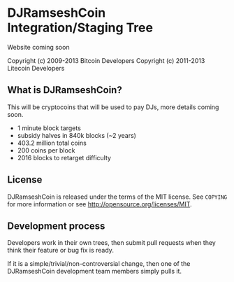 <h1><a name="djramseshcoin-integrationstaging-tree" class="anchor" href="#djramseshcoin-integrationstaging-tree"><span class="octicon octicon-link"></span></a>DJRamseshCoin <br>Integration/Staging Tree</h1>

<p>Website coming soon</p>

<p>Copyright (c) 2009-2013 Bitcoin Developers
Copyright (c) 2011-2013 Litecoin Developers</p>
<h2>What is DJRamseshCoin?</h2>
This will be cryptocoins that will be used to pay DJs, more details coming soon.
<ul>
<li>1 minute block targets
<li>subsidy halves in 840k blocks (~2 years)
<li>403.2 million total coins
<li>200 coins per block
<li>2016 blocks to retarget difficulty
</ul>

<h2>
<a name="license" class="anchor" href="#license"><span class="octicon octicon-link"></span></a>License</h2>

<p>DJRamseshCoin is released under the terms of the MIT license. See <code>COPYING</code> for more
information or see <a href="http://opensource.org/licenses/MIT">http://opensource.org/licenses/MIT</a>.</p>

<h2>
<a name="development-process" class="anchor" href="#development-process"><span class="octicon octicon-link"></span></a>Development process</h2>

<p>Developers work in their own trees, then submit pull requests when they think
their feature or bug fix is ready.</p>

<p>If it is a simple/trivial/non-controversial change, then one of the DJRamseshCoin
development team members simply pulls it.</p>
